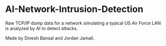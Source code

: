 # AI-Network-Intrusion-Detection

Raw TCP/IP dump data for a network simulating a typical US Air Force LAN is analyzed by AI to detect attacks.

Made by Divesh Bansal and Jordan Jamali.
